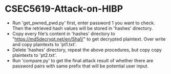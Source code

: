 # CSEC5619-Attack-on-HIBP
- Run 'get_pwned_pwd.py' first, enter password 1 you want to check. Then the retrieved hash values will be stored in 'hashes' directory.
- Copy every file's content in 'hashes' directory to "https://md5decrypt.net/en/Sha1/" to get decrypted plaintext. Over write and copy plaintexts to 'pt1.txt'.
- Delete 'hashes' directory, repeat the above procedures, but copy copy plaintexts to 'pt2.txt'.
- Run 'compare.py' to get the final attack result of whether there are password pairs with same prefix that will be potential user input.

